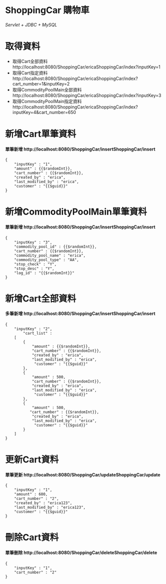 # ShoppingCar 購物車
###### Servlet + JDBC + MySQL

# 取得資料
* 取得Cart全部資料 http://localhost:8080/ShoppingCar/ericaShoppingCar/index?inputKey=1
* 取得Cart指定資料 http://localhost:8080/ShoppingCar/ericaShoppingCar/index?cart_number=1&inputKey=2
* 取得CommodityPoolMain全部資料 http://localhost:8080/ShoppingCar/ericaShoppingCar/index?inputKey=3
* 取得CommodityPoolMain指定資料 http://localhost:8080/ShoppingCar/ericaShoppingCar/index?inputKey=4&cart_number=650

# 新增Cart單筆資料
#### 單筆新增 http://localhost:8080/ShoppingCar/insertShoppingCar/insert

	{
		"inputKey" : "1",
		"amount" : {{$randomInt}},
		"cart_number" : {{$randomInt}},
		"created_by" : "erica",
		"last_modified_by" : "erica",
		"customer" : "{{$guid}}"
	}
	
# 新增CommodityPoolMain單筆資料
#### 單筆新增	 http://localhost:8080/ShoppingCar/insertShoppingCar/insert

	{
	    "inputKey" : "3",
	    "commodity_pool_id" : {{$randomInt}},
	    "cart_number" : {{$randomInt}},
	    "commodity_pool_name" : "erica",
	    "commodity_pool_type" : "AA",
	    "stop_check" : "Y",
	    "stop_desc" : "Y",
	    "log_id" : "{{$randomInt}}"
	}
		
# 新增Cart全部資料
#### 多筆新增 http://localhost:8080/ShoppingCar/insertShoppingCar/insert
	
	{  
		"inputKey" : "2",
    		"cart_list" : 
    	[
	        { 
		        "amount" : {{$randomInt}},
		        "cart_number" : {{$randomInt}},
		        "created_by" : "erica",
		        "last_modified_by" : "erica",
		         "customer" : "{{$guid}}"
	        },
	        { 
		        "amount" : 500,
		        "cart_number" : {{$randomInt}},
		        "created_by" : "erica",
		        "last_modified_by" : "erica",
		         "customer" : "{{$guid}}"
	        },
	        { 
		        "amount" : 500,
		       "cart_number" : {{$randomInt}},
		        "created_by" : "erica",
		        "last_modified_by" : "erica",
		         "customer" : "{{$guid}}"
	        }
	    ]
	}
	
# 更新Cart資料
#### 單筆更新 http://localhost:8080/ShoppingCar/updateShoppingCar/update
	{
	    "inputKey" : "1",
	    "amount" : 600,
	    "cart_number" : "2",
	    "created_by" : "erica123",
	    "last_modified_by" : "erica123",
	    "customer" : "{{$guid}}"
	}
	
# 刪除Cart資料
#### 單筆刪除 http://localhost:8080/ShoppingCar/deleteShoppingCar/delete
	{
	    "inputKey" : "1",
	    "cart_number" : "2"
	}
	
	
